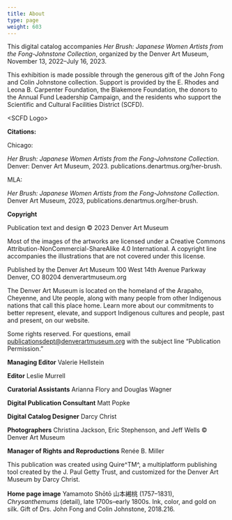 ```yaml
---
title: About
type: page
weight: 603
---
```



This digital catalog accompanies *Her Brush: Japanese Women Artists from the Fong-Johnstone Collection*, organized by the Denver Art Museum, November 13, 2022–July 16, 2023.

This exhibition is made possible through the generous gift of the John Fong and Colin Johnstone collection. Support is provided by the E. Rhodes and Leona B. Carpenter Foundation, the Blakemore Foundation, the donors to the Annual Fund Leadership Campaign, and the residents who support the Scientific and Cultural Facilities District (SCFD). 

\<SCFD Logo\>

**Citations:**

Chicago:

*Her Brush: Japanese Women Artists from the Fong-Johnstone Collection*. Denver: Denver Art Museum, 2023. publications.denartmus.org/her-brush.

MLA:

*Her Brush: Japanese Women Artists from the Fong-Johnstone Collection*. Denver Art Museum, 2023, publications.denartmus.org/her-brush.

**Copyright**

Publication text and design © 2023 Denver Art Museum

Most of the images of the artworks are licensed under a Creative Commons Attribution-NonCommercial-ShareAlike 4.0 International. A copyright line accompanies the illustrations that are not covered under this license.

Published by the Denver Art Museum
100 West 14th Avenue Parkway
Denver, CO 80204
denverartmuseum.org

The Denver Art Museum is located on the homeland of the Arapaho, Cheyenne, and Ute people, along with many people from other Indigenous nations that call this place home. Learn more about our commitments to better represent, elevate, and support Indigenous cultures and people, past and present, on our website.

Some rights reserved. For questions, email publicationsdept@denverartmuseum.org with the subject line “Publication Permission.”

**Managing Editor** Valerie Hellstein

**Editor** Leslie Murrell

**Curatorial Assistants** Arianna Flory and Douglas Wagner

**Digital Publication Consultant** Matt Popke

**Digital Catalog Designer** Darcy Christ

**Photographers** Christina Jackson, Eric Stephenson, and Jeff Wells © Denver Art Museum

**Manager of Rights and Reproductions** Renée B. Miller

This publication was created using Quire^TM^, a multiplatform publishing tool created by the J. Paul Getty Trust, and customized for the Denver Art Museum by Darcy Christ.

**Home page image** Yamamoto Shōtō 山本緗桃 (1757–1831), *Chrysanthemums* (detail), late 1700s–early 1800s. Ink, color, and gold on silk. Gift of Drs. John Fong and Colin Johnstone, 2018.216.
